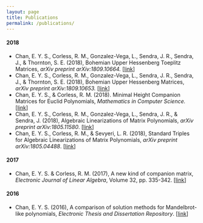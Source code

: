 ```yaml
---
layout: page
title: Publications
permalink: /publications/
---
```





#### 2018
- Chan, E. Y. S., Corless, R. M., Gonzalez-Vega, L., Sendra, J. R., Sendra, J., & Thornton, S. E. (2018), Bohemian Upper Hessenberg Toeplitz Matrices, <i>arXiv preprint arXiv:1809.10664.</i> [<a href="https://arxiv.org/abs/1809.10664" target="_blank">link</a>]
- Chan, E. Y. S., Corless, R. M., Gonzalez-Vega, L., Sendra, J. R., Sendra, J., & Thornton, S. E. (2018), Bohemian Upper Hessenberg Matrices, <i>arXiv preprint arXiv:1809.10653.</i> [<a href="https://arxiv.org/abs/1809.10653" target="_blank">link</a>]
- Chan, E. Y. S., & Corless, R. M. (2018). Minimal Height Companion Matrices for Euclid Polynomials, <i>Mathematics in Computer Science.</i> [<a href="https://link.springer.com/article/10.1007%2Fs11786-018-0364-2" target="_blank">link</a>]
- Chan, E. Y. S., Corless, R. M., Gonzalez-Vega, L., Sendra, J. R., & Sendra, J. (2018), Algebraic Linearizations of Matrix Polynomials, <i>arXiv preprint arXiv:1805.11580</i>. [<a href="https://arxiv.org/abs/1805.11580" target="_blank">link</a>]
- Chan, E. Y. S., Corless, R. M., & Sevyeri, L. R. (2018), Standard Triples for Algebraic Linearizations of Matrix Polynomials, <i>arXiv preprint arXiv:1805.04488</i>.  [<a href="https://arxiv.org/abs/1805.04488" target="_blank">link</a>]


#### 2017
- Chan, E. Y. S. & Corless, R. M. (2017), A new kind of companion matrix, <i>Electronic Journal of Linear Algebra</i>, Volume 32, pp. 335-342. [<a href="http://repository.uwyo.edu/ela/vol32/iss/25/" target="_blank">link</a>]

#### 2016
- Chan, E. Y. S. (2016), A comparison of solution methods for Mandelbrot-like polynomials, <i>Electronic Thesis and Dissertation Repository</i>. [<a href="http://ir.lib.uwo.ca/etd/4028/" target="_blank">link</a>]
